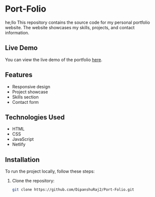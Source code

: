 # Port-Folio
he;llo
This repository contains the source code for my personal portfolio website. The website showcases my skills, projects, and contact information.

## Live Demo

You can view the live demo of the portfolio [here](https://dipanshurajjmt.netlify.app/).

## Features

- Responsive design
- Project showcase
- Skills section
- Contact form

## Technologies Used

- HTML
- CSS
- JavaScript
- Netlify

## Installation

To run the project locally, follow these steps:

1. Clone the repository:
   ```bash
   git clone https://github.com/DipanshuRaj2/Port-Folio.git
   ```
